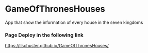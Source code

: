# GameOfThronesHouses
App that show the information of every house in the seven kingdoms


### Page Deploy in the following link
https://llschuster.github.io/GameOfThronesHouses/

